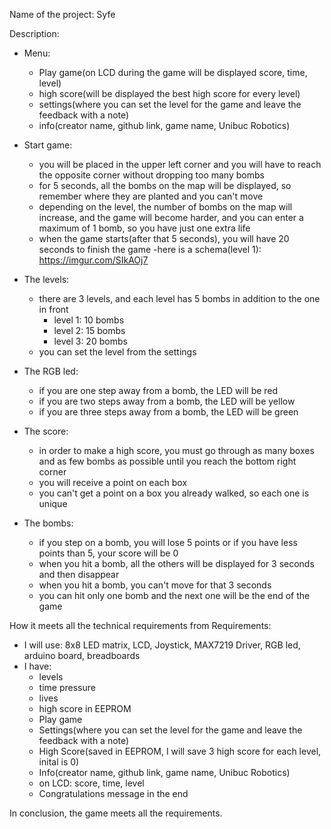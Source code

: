 Name of the project: Syfe

Description: 

- Menu:
  - Play game(on LCD during the game will be displayed score, time, level)
  - high score(will be displayed the best high score for every level)
  - settings(where you can set the level for the game and leave the feedback with a note)
  - info(creator name, github link, game name, Unibuc Robotics)

- Start game: 
    - you will be placed in the upper left corner and you will have to reach the opposite corner without dropping too many bombs
    - for 5 seconds, all the bombs on the map will be displayed, so remember where they are planted and you can't move
    - depending on the level, the number of bombs on the map will increase, and the game will become harder,
  and you can enter a maximum of 1 bomb, so you have just one extra life
    - when the game starts(after that 5 seconds), you will have 20 seconds to finish the game
    -here is a schema(level 1): https://imgur.com/SIkAOj7
  
 - The levels:
    - there are 3 levels, and each level has 5 bombs in addition to the one in front
        - level 1: 10 bombs
        - level 2: 15 bombs
        - level 3: 20 bombs
     - you can set the level from the settings
     
- The RGB led:
    - if you are one step away from a bomb, the LED will be red
    - if you are two steps away from a bomb, the LED will be yellow
    - if you are three steps away from a bomb, the LED will be green
   
 - The score:
    - in order to make a high score, you must go through as many boxes and 
    as few bombs as possible until you reach the bottom right corner
    - you will receive a point on each box
    - you can't get a point on a box you already walked, so each one is unique
    
 - The bombs: 
    - if you step on a bomb, you will lose 5 points or if you have less points than 5, your score will be 0
    - when you hit a bomb, all the others will be displayed for 3 seconds and then disappear
    - when you hit a bomb, you can't move for that 3 seconds
    - you can hit only one bomb and the next one will be the end of the game

How it meets all the technical requirements from Requirements:
  - I will use: 8x8 LED matrix, LCD, Joystick, MAX7219 Driver, RGB led, arduino board, breadboards
  - I have:
    - levels
    - time pressure
    - lives
    - high score in EEPROM
    - Play game
    - Settings(where you can set the level for the game and leave the feedback with a note)
    - High Score(saved in EEPROM, I will save 3 high score for each level, inital is 0)
    - Info(creator name, github link, game name, Unibuc Robotics)
    - on LCD: score, time, level
    - Congratulations message in the end
 
In conclusion, the game meets all the requirements.
